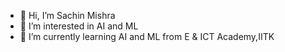 - 👋 Hi, I’m Sachin Mishra
- 👀 I’m interested in AI and ML
- 🌱 I’m currently learning AI and ML from E & ICT Academy,IITK
 
  

<!---
infoforsachin/infoforsachin is a ✨ special ✨ repository because its `README.md` (this file) appears on your GitHub profile.
You can click the Preview link to take a look at your changes.
--->

